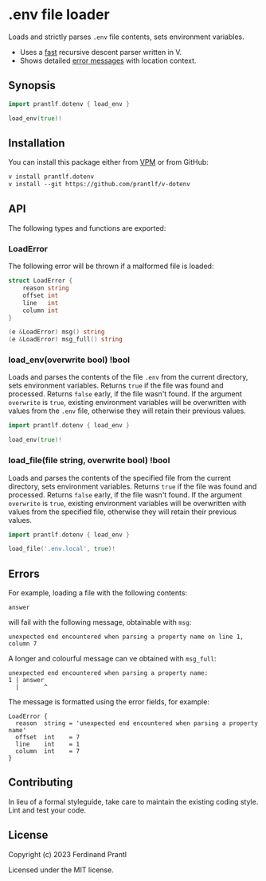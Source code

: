 # .env file loader

Loads and strictly parses `.env` file contents, sets environment variables.

* Uses a [fast](bench/README.md) recursive descent parser written in V.
* Shows detailed [error messages](#errors) with location context.

## Synopsis

```go
import prantlf.dotenv { load_env }

load_env(true)!
```

## Installation

You can install this package either from [VPM] or from GitHub:

```txt
v install prantlf.dotenv
v install --git https://github.com/prantlf/v-dotenv
```

## API

The following types and functions are exported:

### LoadError

The following error will be thrown if a malformed file is loaded: 

```go
struct LoadError {
	reason string
	offset int
	line   int
	column int
}
```

```go
(e &LoadError) msg() string
(e &LoadError) msg_full() string
```

### load_env(overwrite bool) !bool

Loads and parses the contents of the file `.env` from the current directory, sets environment variables. Returns `true` if the file was found and processed. Returns `false` early, if the file wasn't found. If the argument `overwrite` is `true`, existing environment variables will be overwritten with values from the `.env` file, otherwise they will retain their previous values.

```go
import prantlf.dotenv { load_env }

load_env(true)!
```

### load_file(file string, overwrite bool) !bool

Loads and parses the contents of the specified file from the current directory, sets environment variables. Returns `true` if the file was found and processed. Returns `false` early, if the file wasn't found. If the argument `overwrite` is `true`, existing environment variables will be overwritten with values from the specified file, otherwise they will retain their previous values.

```go
import prantlf.dotenv { load_env }

load_file('.env.local', true)!
```

## Errors

For example, loading a file with the following contents:

    answer

will fail with the following message, obtainable with `msg`:

    unexpected end encountered when parsing a property name on line 1, column 7

A longer and colourful message can ve obtained with `msg_full`:

    unexpected end encountered when parsing a property name:
    1 | answer
      |       ^

The message is formatted using the error fields, for example:

    LoadError {
      reason  string = 'unexpected end encountered when parsing a property name'
      offset  int    = 7
      line    int    = 1
      column  int    = 7
    }

## Contributing

In lieu of a formal styleguide, take care to maintain the existing coding style. Lint and test your code.

## License

Copyright (c) 2023 Ferdinand Prantl

Licensed under the MIT license.

[VPM]: https://vpm.vlang.io/packages/prantlf.dotenv
[original INI file format]: https://en.wikipedia.org/wiki/INI_file#Example
[INI file grammar]: ./doc/grammar.md#dotenv-file-grammar
